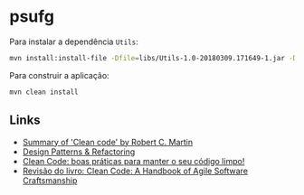 
# psufg

Para instalar a dependência `Utils`:

```sh
mvn install:install-file -Dfile=libs/Utils-1.0-20180309.171649-1.jar -DgroupId=br.ufg.inf.fabrica -DartifactId=Utils -Dversion=1.0-SNAPSHOT -Dpackaging=jar
```

Para construir a aplicação:

```sh
mvn clean install
```

## Links

* [Summary of 'Clean code' by Robert C. Martin](https://gist.github.com/wojteklu/73c6914cc446146b8b533c0988cf8d29)
* [Design Patterns & Refactoring](https://sourcemaking.com)
* [Clean Code: boas práticas para manter o seu código limpo!](https://becode.com.br/clean-code)
* [Revisão do livro: Clean Code: A Handbook of Agile Software Craftsmanship](https://www.infoq.com/br/articles/clean-code-book-review)
